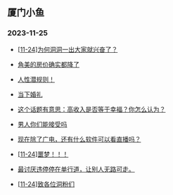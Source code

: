 ## 厦门小鱼 
### 2023-11-25

+ [[11-24]为何洞洞一出大家就兴奋了？](http://bbs.xmfish.com/read-htm-tid-18110660.html)

+ [角美的房价确实都降了](http://bbs.xmfish.com/read-htm-tid-18110669.html)

+ [人性潜规则！](http://bbs.xmfish.com/read-htm-tid-18110610.html)

+ [当下婚礼](http://bbs.xmfish.com/read-htm-tid-18110654.html)

+ [这个话题有意思：高收入是否等于幸福？你怎么认为？](http://bbs.xmfish.com/read-htm-tid-18110668.html)

+ [男人你们能接受吗](http://bbs.xmfish.com/read-htm-tid-18110944.html)

+ [现在除了广电，还有什么软件可以看直播吗？](http://bbs.xmfish.com/read-htm-tid-18110623.html)

+ [[11-24]噩梦！！！](http://bbs.xmfish.com/read-htm-tid-18110854.html)

+ [最讨厌违停停在单行道，让别人无路可走。](http://bbs.xmfish.com/read-htm-tid-18110760.html)

+ [[11-24]致各位洞粉们](http://bbs.xmfish.com/read-htm-tid-18110655.html)

